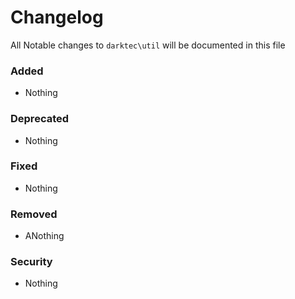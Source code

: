 # Changelog

All Notable changes to `darktec\util` will be documented in this file

### Added
- Nothing

### Deprecated
- Nothing

### Fixed
- Nothing

### Removed
- ANothing

### Security
- Nothing